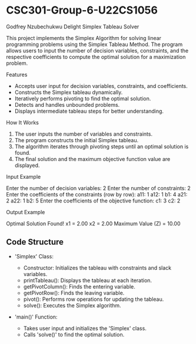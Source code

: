 # CSC301-Group-6-U22CS1056
Godfrey Nzubechukwu Delight
Simplex Tableau Solver


This project implements the Simplex Algorithm for solving linear programming problems using the Simplex Tableau Method. The program allows users to input the number of decision variables, constraints, and the respective coefficients to compute the optimal solution for a maximization problem.

Features
- Accepts user input for decision variables, constraints, and coefficients.
- Constructs the Simplex tableau dynamically.
- Iteratively performs pivoting to find the optimal solution.
- Detects and handles unbounded problems.
- Displays intermediate tableau steps for better understanding.

How It Works
1. The user inputs the number of variables and constraints.
2. The program constructs the initial Simplex tableau.
3. The algorithm iterates through pivoting steps until an optimal solution is found.
4. The final solution and the maximum objective function value are displayed.


Input Example

Enter the number of decision variables: 2
Enter the number of constraints: 2
Enter the coefficients of the constraints (row by row):
a11: 1
a12: 1
b1: 4
a21: 2
a22: 1
b2: 5
Enter the coefficients of the objective function:
c1: 3
c2: 2


Output Example

Optimal Solution Found!
x1 = 2.00
x2 = 2.00
Maximum Value (Z) = 10.00


## Code Structure
- 'Simplex' Class:
  - Constructor: Initializes the tableau with constraints and slack variables.
  - printTableau(): Displays the tableau at each iteration.
  - getPivotColumn(): Finds the entering variable.
  - getPivotRow(): Finds the leaving variable.
  - pivot(): Performs row operations for updating the tableau.
  - solve(): Executes the Simplex algorithm.

- 'main()' Function:
  - Takes user input and initializes the 'Simplex' class.
  - Calls 'solve()' to find the optimal solution.




